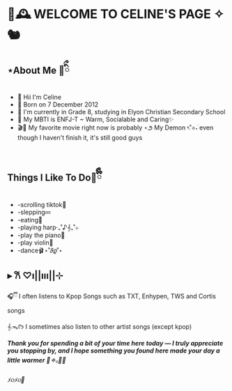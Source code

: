 <h1>🍂🕰️ WELCOME TO CELINE'S PAGE ✧🐿️ </h1>
<h2>⋆About Me 🧸ིྀ</h2>
     <!-- list -->
<ul> 
    <li>🐾  Hii I'm Celine </li>
     <li>📆  Born on 7 December 2012 </li>
     <li>🏫  I'm currently in Grade 8, studying in Elyon Christian Secondary School</li>
     <li> 🦌 My MBTI is ENFJ-T ~ Warm, Socialable and Caring✨</li>
     <li>🎬🍿 My favorite movie right now is probably ⋆౨ My Demon ৎ˚⟡˖࣪ even though I haven't finish it, it's still good guys</li>
</ul>
<image>
 <img scr="https://www.google.com/imgres?q=my+demon+&imgurl=https://media.suara.com/pictures/653x366/2023/12/20/86962-drama-korea-my-demon.jpg&imgrefurl=https://yoursay.suara.com/entertainment/2023/12/20/151755/ditonton-42-juta-orang-drama-my-demon-jadi-sensasi-global-baru-di-netflix&docid=yXwEMWMQm0A0HM&tbnid=Br4Fo7ODPMuNVM&vet=12ahUKEwiBzrbJ_caQAxUTTWwGHb_vLzYQM3oECDkQAA..i&w=653&h=366&hcb=2&ved=2ahUKEwiBzrbJ_caQAxUTTWwGHb_vLzYQM3oECDkQAA&sfr=vfe&source=sh/x/im/can/1">
</image>
    

<h2>Things I Like To Do🤎ྀིྀི</h2>
<ul>
  <li>-scrolling tiktok📱</li>
  <li>-slepping💤</li> 
  <li>-eating🌯</li>
  <li>-playing harp‧₊˚♪𝄞₊˚⊹</li>
  <li>-play the piano🎹</li>
  <li>-play violin🎻</li>
  <li>-dance🩰⋆˚𝜗𝜚˚⋆</li>
</ul>

 <h2>▸ 𐙚 ♡ı||ııı||⊹</h2>
 🎧ྀི I often listens to Kpop Songs such as TXT, Enhypen, TWS and Cortis songs 
 
 𝄞⨾ᯓᡣ𐭩 I sometimes also listen to other artist songs (except kpop) 

<h5>Thank you for spending a bit of your time here today — I truly appreciate you stopping by, and I hope something you found here made your day a little warmer 🧸✧𓂂🥐🍪</h5>

<h6>ﾒ૦ﾒ૦💋</h6>
